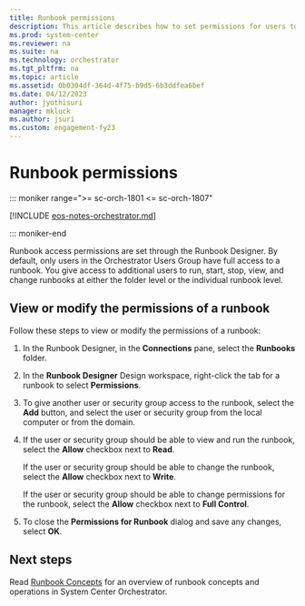 ```yaml
---
title: Runbook permissions
description: This article describes how to set permissions for users to access runbook properties.
ms.prod: system-center
ms.reviewer: na
ms.suite: na
ms.technology: orchestrator
ms.tgt_pltfrm: na
ms.topic: article
ms.assetid: 0b0304df-364d-4f75-b9d5-6b3ddfea6bef
ms.date: 04/12/2023
author: jyothisuri
manager: mkluck
ms.author: jsuri
ms.custom: engagement-fy23
---
```

# Runbook permissions

::: moniker range=">= sc-orch-1801 <= sc-orch-1807"

[!INCLUDE [eos-notes-orchestrator.md](../includes/eos-notes-orchestrator.md)]

::: moniker-end

Runbook access permissions are set through the Runbook Designer. By default, only users in the Orchestrator Users Group have full access to a runbook. You give access to additional users to run, start, stop, view, and change runbooks at either the folder level or the individual runbook level.  

## View or modify the permissions of a runbook  

Follow these steps to view or modify the permissions of a runbook:

1.  In the Runbook Designer, in the **Connections** pane, select the **Runbooks** folder.  

2.  In the **Runbook Designer** Design workspace, right-click the tab for a runbook to select **Permissions**.  

3.  To give another user or security group access to the runbook, select the **Add** button, and select the user or security group from the local computer or from the domain.  

4.  If the user or security group should be able to view and run the runbook, select the **Allow** checkbox next to **Read**.  

    If the user or security group should be able to change the runbook, select the **Allow** checkbox next to **Write**.  

    If the user or security group should be able to change permissions for the runbook, select the **Allow** checkbox next to **Full Control**.  

5.  To close the **Permissions for Runbook** dialog and save any changes, select **OK**.  

## Next steps  

Read [Runbook Concepts](~/orchestrator/automate-runbooks.md) for an overview of runbook concepts and operations in System Center Orchestrator.
